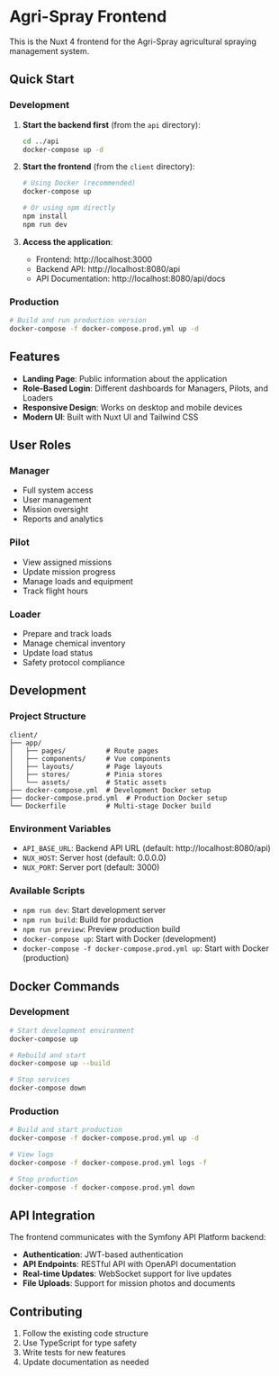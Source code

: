 # Agri-Spray Frontend

This is the Nuxt 4 frontend for the Agri-Spray agricultural spraying management system.

## Quick Start

### Development

1. **Start the backend first** (from the `api` directory):
   ```bash
   cd ../api
   docker-compose up -d
   ```

2. **Start the frontend** (from the `client` directory):
   ```bash
   # Using Docker (recommended)
   docker-compose up
   
   # Or using npm directly
   npm install
   npm run dev
   ```

3. **Access the application**:
   - Frontend: http://localhost:3000
   - Backend API: http://localhost:8080/api
   - API Documentation: http://localhost:8080/api/docs

### Production

```bash
# Build and run production version
docker-compose -f docker-compose.prod.yml up -d
```

## Features

- **Landing Page**: Public information about the application
- **Role-Based Login**: Different dashboards for Managers, Pilots, and Loaders
- **Responsive Design**: Works on desktop and mobile devices
- **Modern UI**: Built with Nuxt UI and Tailwind CSS

## User Roles

### Manager
- Full system access
- User management
- Mission oversight
- Reports and analytics

### Pilot
- View assigned missions
- Update mission progress
- Manage loads and equipment
- Track flight hours

### Loader
- Prepare and track loads
- Manage chemical inventory
- Update load status
- Safety protocol compliance

## Development

### Project Structure
```
client/
├── app/
│   ├── pages/          # Route pages
│   ├── components/     # Vue components
│   ├── layouts/        # Page layouts
│   ├── stores/         # Pinia stores
│   └── assets/         # Static assets
├── docker-compose.yml  # Development Docker setup
├── docker-compose.prod.yml  # Production Docker setup
└── Dockerfile          # Multi-stage Docker build
```

### Environment Variables
- `API_BASE_URL`: Backend API URL (default: http://localhost:8080/api)
- `NUX_HOST`: Server host (default: 0.0.0.0)
- `NUX_PORT`: Server port (default: 3000)

### Available Scripts
- `npm run dev`: Start development server
- `npm run build`: Build for production
- `npm run preview`: Preview production build
- `docker-compose up`: Start with Docker (development)
- `docker-compose -f docker-compose.prod.yml up`: Start with Docker (production)

## Docker Commands

### Development
```bash
# Start development environment
docker-compose up

# Rebuild and start
docker-compose up --build

# Stop services
docker-compose down
```

### Production
```bash
# Build and start production
docker-compose -f docker-compose.prod.yml up -d

# View logs
docker-compose -f docker-compose.prod.yml logs -f

# Stop production
docker-compose -f docker-compose.prod.yml down
```

## API Integration

The frontend communicates with the Symfony API Platform backend:

- **Authentication**: JWT-based authentication
- **API Endpoints**: RESTful API with OpenAPI documentation
- **Real-time Updates**: WebSocket support for live updates
- **File Uploads**: Support for mission photos and documents

## Contributing

1. Follow the existing code structure
2. Use TypeScript for type safety
3. Write tests for new features
4. Update documentation as needed
